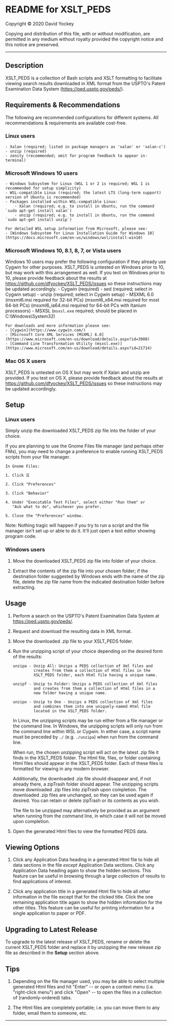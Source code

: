 # README for XSLT_PEDS

  Copyright © 2020 David Yockey
  
  Copying and distribution of this file, with or without modification,
  are permitted in any medium without royalty provided the copyright
  notice and this notice are preserved.
  
---
  
  ## Description
  
  XSLT_PEDS is a collection of Bash scripts and XSLT formatting to
  facilitate viewing search results downloaded in XML format from the
  USPTO's Patent Examination Data System (https://ped.uspto.gov/peds/).


  ## Requirements & Recommendations

  The following are recommended configurations for different systems.
  All recommendations & requirements are available cost-free.

  ### Linux users
    - Xalan (required; listed in package managers as 'xalan' or 'xalan-c')
    - unzip (required)
    - zenity (recommended; omit for program feedback to appear in-terminal)

  ### Microsoft Windows 10 users
    - Windows Subsystem for Linux (WSL 1 or 2 is required; WSL 1 is recommended for setup simplicity)
    - WSL-compatible Linux (required; the latest LTS (long-term support) version of Ubuntu is recommended)
    - Packages installed within WSL-compatible Linux:
        - Xalan (required; e.g. to install in Ubuntu, run the command `sudo apt-get install xalan`)
        - unzip (required; e.g. to install in Ubuntu, run the command `sudo apt-get install unzip`)

    For detailed WSL setup information from Microsoft, please see:
    - [Windows Subsystem for Linux Installation Guide for Windows 10](https://docs.microsoft.com/en-us/windows/wsl/install-win10)

  ### Microsoft Windows 10, 8.1, 8, 7, or Vista users
  Windows 10 users may prefer the following configuration if they already use Cygwin for other purposes.
  XSLT_PEDS is untested on Windows prior to 10, but may work with this arrangement as well. If you test on
  Windows prior to 10, please provide feedback about the results at https://github.com/dfyockey/XSLT_PEDS/issues
  so these instructions may be updated accordingly.
    - Cygwin (required)
        - sed (required; select in Cygwin setup)
        - unzip (required; select in Cygwin setup)
    - MSXML 6.0
        (msxml6.msi required for 32-bit PCs)
        (msxml6_x64.msi required for most 64-bit PCs)
        (msxml6_ia64.msi required for 64-bit PCs with Itanium processors)
    - MSXSL (`msxsl.exe` required; should be placed in C:\Windows\System32)

    For downloads and more information please see:
    - [Cygwin](https://www.cygwin.com/)
    - [Microsoft Core XML Services (MSXML) 6.0](https://www.microsoft.com/en-us/download/details.aspx?id=3988)
    - [Command Line Transformation Utility (msxsl.exe)](https://www.microsoft.com/en-us/download/details.aspx?id=21714)

  ### Mac OS X users
  XSLT_PEDS is untested on OS X but may work if Xalan and unzip are provided.
  If you test on OS X, please provide feedback about the results at
  https://github.com/dfyockey/XSLT_PEDS/issues so these instructions may be
  updated accordingly.


  ## Setup

  ### Linux users
  Simply unzip the downloaded XSLT_PEDS zip file into the folder of your choice.

  If you are planning to use the Gnome Files file manager (and perhaps other
  FMs), you may need to change a preference to enable running XSLT_PEDS
  scripts from your file manager.
  
    In Gnome Files:
  
    1. Click ☰
    
    2. Click "Preferences"

    3. Click "Behavior"
    
    4. Under "Executable Text Files", select either "Run them" or
       "Ask what to do", whichever you prefer.
       
    5. Close the "Preferences" window.
    
  Note: Nothing tragic will happen if you try to run a script and the file
  manager isn't set up or able to do it. It'll just open a text editor
  showing program code.

  ### Windows users
  
  1. Move the downloaded XSLT_PEDS zip file into folder of your choice.
  
  2. Extract the contents of the zip file into your chosen folder; if the
  destination folder suggested by Windows ends with the name of the zip file,
  delete the zip file name from the indicated destination folder before extracting.

  ## Usage
  
  1. Perform a search on the USPTO's Patent Examination Data System at
  https://ped.uspto.gov/peds/.
  
  2. Request and download the resulting data in XML format.
    
  3. Move the downloaded .zip file to your XSLT_PEDS folder.
  
  4. Run the unzipping script of your choice depending on the desired
     form of the results:
     
         unzipa - Unzip All: Unzips a PEDS collection of Xml files and
                  creates from them a collection of Html files in the
                  XSLT_PEDS folder, each Html file having a unique name.
         
         unzipf - Unzip to Folder: Unzips a PEDS collection of Xml files
                  and creates from them a collection of Html files in a
                  new folder having a unique name.
         
         unzipo - Unzip to One - Unzips a PEDS collection of Xml files
                  and combines them into one uniquely-named Html file
                  located in the XSLT_PEDS folder.

     In Linux, the unzipping scripts may be run either from a file manager
     or the command line. In Windows, the unzipping scripts will only run
     from the command line within WSL or Cygwin. In either case, a script
     name must be preceded by `./` (e.g. `./unzipa`) when run from the
     command line.

     When run, the chosen unzipping script will act on the latest .zip
     file it finds in the XSLT_PEDS folder. The Html file, files, or
     folder containing Html files should appear in the XSLT_PEDS folder.
     Each of these files is formatted for viewing in any modern browser.
     
     Additionally, the downloaded .zip file should disappear and, if not
     already there, a zipTrash folder should appear. The unzipping
     scripts move downloaded .zip files into zipTrash upon completion.
     The downloaded .zip files are unchanged, so they can be used again if
     desired. You can retain or delete zipTrash or its contents as you
     wish.
     
     The file to be unzipped may alternatively be provided as an argument
     when running from the command line, in which case it will not be moved
     upon completion.
     
  5. Open the generated Html files to view the formatted PEDS data.

  ## Viewing Options
  
  1. Click any Application Data heading in a generated Html file to hide
     all data sections in the file *except* Application Data sections. Click
     any Application Data heading again to show the hidden sections. This
     feature can be useful in browsing through a large collection of
     results to find applications of interest.
     
  2. Click any application title in a generated Html file to hide all
     *other* information in the file except that for the clicked title.
     Click the one remaining application title again to show the hidden
     information for the other titles. This feature can be useful for
     printing information for a single application to paper or PDF.

  ## Upgrading to Latest Release

  To upgrade to the latest release of XSLT_PEDS, rename or delete the
  current XSLT_PEDS folder and replace it by unzipping the new release
  zip file as described in the **Setup** section above.

  ## Tips

  1. Depending on the file manager used, you may be able to select
     multiple generated Html files and hit "Enter" -- or open a context
     menu (i.e. "right-click menu") and click "Open" -- to open the files
     in a collection of (randomly-ordered) tabs.

  2. The Html files are completely portable; i.e. you can move them to
     any folder, email them to someone, etc.

---
